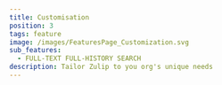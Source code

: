 ```yaml
---
title: Customisation
position: 3
tags: feature
image: /images/FeaturesPage_Customization.svg
sub_features:
  - FULL-TEXT FULL-HISTORY SEARCH
description: Tailor Zulip to you org's unique needs
---
```

